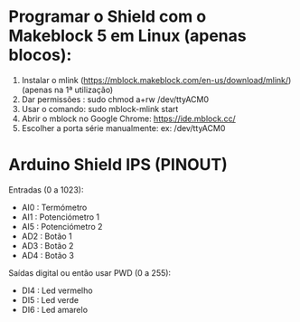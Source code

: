 # Programar o Shield com o Makeblock 5 em Linux (apenas blocos):

1. Instalar o mlink (https://mblock.makeblock.com/en-us/download/mlink/) (apenas na 1ª utilização)
2. Dar permissões : sudo chmod a+rw /dev/ttyACM0
3. Usar o comando: sudo mblock-mlink start
4. Abrir o mblock no Google Chrome: https://ide.mblock.cc/
5. Escolher a porta série manualmente: ex: /dev/ttyACM0


# Arduino Shield IPS (PINOUT)

Entradas (0 a 1023):
- AI0 : Termómetro
- AI1 : Potenciómetro 1
- AI5 : Potenciómetro 2
- AD2 : Botão 1
- AD3 : Botão 2
- AD4 : Botão 3

Saídas digital ou então usar PWD (0 a 255):

- DI4 : Led vermelho
- DI5 : Led verde
- DI6 : Led amarelo


